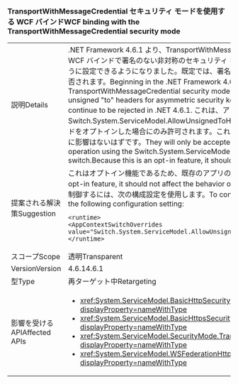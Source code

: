 ### <a name="wcf-binding-with-the-transportwithmessagecredential-security-mode"></a><span data-ttu-id="4ffbe-101">TransportWithMessageCredential セキュリティ モードを使用する WCF バインド</span><span class="sxs-lookup"><span data-stu-id="4ffbe-101">WCF binding with the TransportWithMessageCredential security mode</span></span>

|   |   |
|---|---|
|<span data-ttu-id="4ffbe-102">説明</span><span class="sxs-lookup"><span data-stu-id="4ffbe-102">Details</span></span>|<span data-ttu-id="4ffbe-103">.NET Framework 4.6.1 より、TransportWithMessageCredential セキュリティ モードを使用する WCF バインドで署名のない非対称のセキュリティ キーの &quot;to&quot; ヘッダーを含むメッセージを取得するように設定できるようになりました。既定では、署名のない &quot;to&quot; ヘッダーは .NET 4.6.1 でも引き続き拒否されます。</span><span class="sxs-lookup"><span data-stu-id="4ffbe-103">Beginning in the .NET Framework 4.6.1, WCF binding that uses the TransportWithMessageCredential security mode can be set up to receive messages with unsigned &quot;to&quot; headers for asymmetric security keys.By default, unsigned &quot;to&quot; headers will continue to be rejected in .NET 4.6.1.</span></span> <span data-ttu-id="4ffbe-104">これは、アプリケーションが Switch.System.ServiceModel.AllowUnsignedToHeader 構成切り替えを使用するこの新しい動作モードをオプトインした場合にのみ許可されます。これはオプトイン機能であるため、既存のアプリの動作に影響はないはずです。</span><span class="sxs-lookup"><span data-stu-id="4ffbe-104">They will only be accepted if an application opts into this new mode of operation using the Switch.System.ServiceModel.AllowUnsignedToHeader configuration switch.Because this is an opt-in feature, it should not affect the behavior of existing apps.</span></span>|
|<span data-ttu-id="4ffbe-105">提案される解決策</span><span class="sxs-lookup"><span data-stu-id="4ffbe-105">Suggestion</span></span>|<span data-ttu-id="4ffbe-106">これはオプトイン機能であるため、既存のアプリの動作に影響はないはずです。</span><span class="sxs-lookup"><span data-stu-id="4ffbe-106">Because this is an opt-in feature, it should not affect the behavior of existing apps.</span></span> <span data-ttu-id="4ffbe-107">新しい動作を使用するかどうかを制御するには、次の構成設定を使用します。</span><span class="sxs-lookup"><span data-stu-id="4ffbe-107">To control whether the new behavior is used or not, use the following configuration setting:</span></span><pre><code class="language-xml">&lt;runtime&gt;&#13;&#10;&lt;AppContextSwitchOverrides value=&quot;Switch.System.ServiceModel.AllowUnsignedToHeader=true&quot; /&gt;&#13;&#10;&lt;/runtime&gt;&#13;&#10;</code></pre>|
|<span data-ttu-id="4ffbe-108">スコープ</span><span class="sxs-lookup"><span data-stu-id="4ffbe-108">Scope</span></span>|<span data-ttu-id="4ffbe-109">透明</span><span class="sxs-lookup"><span data-stu-id="4ffbe-109">Transparent</span></span>|
|<span data-ttu-id="4ffbe-110">Version</span><span class="sxs-lookup"><span data-stu-id="4ffbe-110">Version</span></span>|<span data-ttu-id="4ffbe-111">4.6.1</span><span class="sxs-lookup"><span data-stu-id="4ffbe-111">4.6.1</span></span>|
|<span data-ttu-id="4ffbe-112">型</span><span class="sxs-lookup"><span data-stu-id="4ffbe-112">Type</span></span>|<span data-ttu-id="4ffbe-113">再ターゲット中</span><span class="sxs-lookup"><span data-stu-id="4ffbe-113">Retargeting</span></span>|
|<span data-ttu-id="4ffbe-114">影響を受ける API</span><span class="sxs-lookup"><span data-stu-id="4ffbe-114">Affected APIs</span></span>|<ul><li><xref:System.ServiceModel.BasicHttpSecurityMode.TransportWithMessageCredential?displayProperty=nameWithType></li><li><xref:System.ServiceModel.BasicHttpsSecurityMode.TransportWithMessageCredential?displayProperty=nameWithType></li><li><xref:System.ServiceModel.SecurityMode.TransportWithMessageCredential?displayProperty=nameWithType></li><li><xref:System.ServiceModel.WSFederationHttpSecurityMode.TransportWithMessageCredential?displayProperty=nameWithType></li></ul>|

